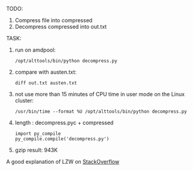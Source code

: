 TODO:

1.  Compress file into compressed
2.  Decompress compressed into out.txt

TASK:

1.  run on amdpool:
    ```
    /opt/alttools/bin/python decompress.py
    ```
2.  compare with austen.txt:
    ```
    diff out.txt austen.txt
    ```
3.  not use more than 15 minutes of CPU time in user mode on the Linux cluster:
    ```
    /usr/bin/time --format %U /opt/alttools/bin/python decompress.py
    ```
4.  length : decompress.pyc + compressed
    ```
    import py_compile
    py_compile.compile('decompress.py')
    ```
5.  gzip result: 943K

A good explanation of LZW on [StackOverflow](http://stackoverflow.com/questions/10450395/lzw-decompression-algorithm)
